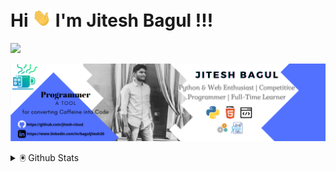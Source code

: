 # Hi <img src="https://raw.githubusercontent.com/ABSphreak/ABSphreak/master/gifs/Hi.gif" width="30px"> I'm Jitesh Bagul !!!

[<img height="30" src="https://img.shields.io/badge/linkedin-blue.svg?&style=for-the-badge&logo=linkedin&logoColor=white" />](https://www.linkedin.com/in/baguljitesh20)

![alt text](https://github.com/jitesh-cloud/anac07nda/blob/main/Cover-Page.png) 

<details>
<summary>🖲 Github Stats</summary>

<p align="center"> <img src="https://github-readme-stats.vercel.app/api?username=jitesh-cloud&theme=chartreuse-dark&show_icons=true" alt="Jitesh Bagul | Stats" />

</details>
